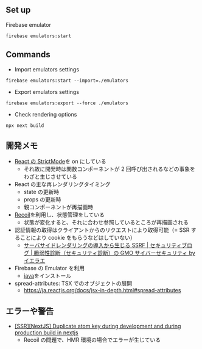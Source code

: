 ## Set up

Firebase emulator

```
firebase emulators:start
```

## Commands

- Import emulators settings

`firebase emulators:start --import=./emulators`

- Export emulators settings

`firebase emulators:export --force ./emulators`

- Check rendering options

`npx next build`

## 開発メモ

- [React の StrictMode](https://nextjs-ja-translation-docs.vercel.app/docs/api-reference/next.config.js/react-strict-mode)を on にしている
  - それ故に開発時は関数コンポーネントが 2 回呼び出されるなどの事象をわざと生じさせている
- React の主な再レンダリングタイミング
  - state の更新時
  - props の更新時
  - 親コンポーネントが再描画時
- [Recoil](https://github.com/facebookexperimental/Recoil)を利用し、状態管理をしている
  - 状態が変化すると、それに合わせ参照しているところが再描画される
- 認証情報の取得はクライアントからのリクエストにより取得可能（= SSR することにより cookie をもらうなどはしていない）
  - [サーバサイドレンダリングの導入から生じる SSRF | セキュリティブログ | 脆弱性診断（セキュリティ診断）の GMO サイバーセキュリティ by イエラエ](https://gmo-cybersecurity.com/blog/ssr-ssrf/)
- Firebase の Emulator を利用
  - [java](https://www.azul.com/downloads/?os=macos&architecture=arm-64-bit&package=jdk)をインストール
- spread-attributes: TSX でのオブジェクトの展開
  - https://ja.reactjs.org/docs/jsx-in-depth.html#spread-attributes

## エラーや警告

- [[SSR][NextJS] Duplicate atom key during development and during production build in nextjs](https://github.com/facebookexperimental/Recoil/issues/733)
  - Recoil の問題で、HMR 環境の場合でエラーが生じている
